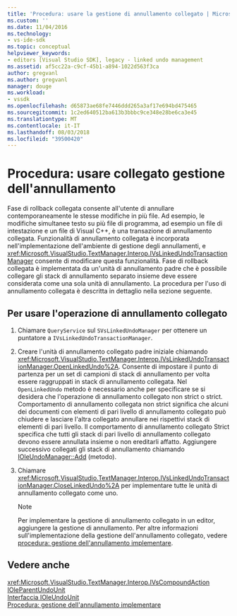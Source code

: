 ```yaml
---
title: 'Procedura: usare la gestione di annullamento collegato | Microsoft Docs'
ms.custom: ''
ms.date: 11/04/2016
ms.technology:
- vs-ide-sdk
ms.topic: conceptual
helpviewer_keywords:
- editors [Visual Studio SDK], legacy - linked undo management
ms.assetid: af5cc22a-c9cf-45b1-a894-1022d563f3ca
author: gregvanl
ms.author: gregvanl
manager: douge
ms.workload:
- vssdk
ms.openlocfilehash: d65873ae68fe7446ddd265a3af17e694bd475465
ms.sourcegitcommit: 1c2ed640512ba613b3bbbc9ce348e28be6ca3e45
ms.translationtype: MT
ms.contentlocale: it-IT
ms.lasthandoff: 08/03/2018
ms.locfileid: "39500420"
---
```

# <a name="how-to-use-linked-undo-management"></a>Procedura: usare collegato gestione dell'annullamento
Fase di rollback collegata consente all'utente di annullare contemporaneamente le stesse modifiche in più file. Ad esempio, le modifiche simultanee testo su più file di programma, ad esempio un file di intestazione e un file di Visual C++, è una transazione di annullamento collegata. Funzionalità di annullamento collegata è incorporata nell'implementazione dell'ambiente di gestione degli annullamenti, e <xref:Microsoft.VisualStudio.TextManager.Interop.IVsLinkedUndoTransactionManager> consente di modificare questa funzionalità. Fase di rollback collegata è implementata da un'unità di annullamento padre che è possibile collegare gli stack di annullamento separato insieme deve essere considerata come una sola unità di annullamento. La procedura per l'uso di annullamento collegata è descritta in dettaglio nella sezione seguente.  
  
## <a name="to-use-linked-undo"></a>Per usare l'operazione di annullamento collegato  
  
1.  Chiamare `QueryService` sul `SVsLinkedUndoManager` per ottenere un puntatore a `IVsLinkedUndoTransactionManager`.  
  
2.  Creare l'unità di annullamento collegato padre iniziale chiamando <xref:Microsoft.VisualStudio.TextManager.Interop.IVsLinkedUndoTransactionManager.OpenLinkedUndo%2A>. Consente di impostare il punto di partenza per un set di campioni di stack di annullamento per volta essere raggruppati in stack di annullamento collegata. Nel `OpenLinkedUndo` metodo è necessario anche per specificare se si desidera che l'operazione di annullamento collegato non strict o strict. Comportamento di annullamento collegata non strict significa che alcuni dei documenti con elementi di pari livello di annullamento collegato può chiudere e lasciare l'altra collegato annullare nei rispettivi stack di elementi di pari livello. Il comportamento di annullamento collegato Strict specifica che tutti gli stack di pari livello di annullamento collegato devono essere annullata insieme o non ereditarli affatto. Aggiungere successivo collegati gli stack di annullamento chiamando [IOleUndoManager::Add](http://msdn.microsoft.com/library/windows/desktop/ms680135) (metodo).  
  
3.  Chiamare <xref:Microsoft.VisualStudio.TextManager.Interop.IVsLinkedUndoTransactionManager.CloseLinkedUndo%2A> per implementare tutte le unità di annullamento collegato come uno.  
  
    > [!NOTE]
    >  Per implementare la gestione di annullamento collegato in un editor, aggiungere la gestione di annullamento. Per altre informazioni sull'implementazione della gestione dell'annullamento collegato, vedere [procedura: gestione dell'annullamento implementare](../extensibility/how-to-implement-undo-management.md).  
  
## <a name="see-also"></a>Vedere anche  
 <xref:Microsoft.VisualStudio.TextManager.Interop.IVsCompoundAction>   
 [IOleParentUndoUnit](http://msdn.microsoft.com/library/windows/desktop/ms682151)   
 [Interfaccia IOleUndoUnit](http://msdn.microsoft.com/library/windows/desktop/ms678476)   
 [Procedura: gestione dell'annullamento implementare](../extensibility/how-to-implement-undo-management.md)